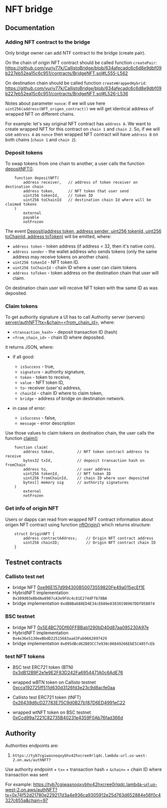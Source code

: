 # NFT bridge

## Documentation 

### Adding NFT contract to the bridge

Only bridge owner can add NTF contract to the bridge (create pair).

On the chain of origin NFT contract should be called function `createPair`:
https://github.com/yuriy77k/CallistoBridge/blob/634afecadc6c6d8e9dbf09b227eb52ea15c6c951/contracts/BridgeNFT.sol#L555-L562

On destination chain should be called function `createWrappedHybrid`:
https://github.com/yuriy77k/CallistoBridge/blob/634afecadc6c6d8e9dbf09b227eb52ea15c6c951/contracts/BridgeNFT.sol#L526-L536

Notes about parameter `nonce`: if we will use here `uint256(address(NFT_origen_contract))` we will get identical address of wrapped NFT on different chains.

For example: let's say original NFT contract has `address A`. We want to create wrapped NFT for this contract on `chain 1` and `chain 2`. So, if we will use `address A` as `nonce` then wrapped NFT contract will have `address B` on both chains (`chain 1` and `chain 2`).

### Deposit tokens

To swap tokens from one chain to another, a user calls the function [depositNFT()](https://github.com/yuriy77k/CallistoBridge/blob/634afecadc6c6d8e9dbf09b227eb52ea15c6c951/contracts/BridgeNFT.sol#L598-L603). 
```Solidity
    function depositNFT(
        address receiver,   // address of token receiver on destination chain
        address token,      // NFT token that user send
        uint256 tokenId,    // token ID
        uint256 toChainId   // destination chain Id where will be claimed tokens
    ) 
        external
        payable
        notFrozen
```

The event [Deposit(address token, address sender, uint256 tokenId, uint256 toChainId, address toToken)](https://github.com/yuriy77k/CallistoBridge/blob/634afecadc6c6d8e9dbf09b227eb52ea15c6c951/contracts/BridgeNFT.sol#L320) will be emitted, where:
- `address token` - token address (if address < 32, then it's native coin).
- `address sender` - the wallet address who sends tokens (only the same address may receive tokens on another chain).
- `uint256 tokenId` - NFT token ID.
- `uint256 toChainId` - chain ID where a user can claim tokens
- `address toToken` - token address on the destination chain that user will claim.

On destination chain user will receive NFT token with thw same ID as was deposited.

### Claim tokens


To get authority signature a UI has to call Authority server (servers) [server/authNFT?tx=&chain=<from_chain_id>](https://tyb7cgiwasnoqxybhv42hxcree0rlqdc.lambda-url.us-west-2.on.aws/authNFT?tx=0x74f52d21780e229217d3a4e936ca9305912e25d763d652884e56f0c4327c655a&chain=97), where: 
- `<transaction_hash>` - deposit transaction ID (hash) 
- `<from_chain_id>` - chain ID where deposited.

it returns JSON, where:
* if all good:
  * `isSuccess` - true,
  * `signature` - authority signature,
  * `token` - token to receive,
  * `value` - NFT token ID,
  * `to`- receiver (user's) address,
  * `chainId` - chain ID where to claim token,
  * `bridge` - address of bridge on destination network.

* in case of error: 
  * `isSuccess` - false,
  * `message` - error description

Use those values to claim tokens on destination chain, the user calls the function [claim()](https://github.com/yuriy77k/CallistoBridge/blob/634afecadc6c6d8e9dbf09b227eb52ea15c6c951/contracts/BridgeNFT.sol#L645-L655)
```Solidity
    function claim(
        address token,          // NFT token contract address to receive
        bytes32 txId,           // deposit transaction hash on fromChain 
        address to,             // user address
        uint256 tokenId,        // NFT token ID
        uint256 fromChainId,    // chain ID where user deposited
        bytes[] memory sig      // authority signatures
    ) 
        external
        notFrozen 
```

### Get info of origin NFT

Users or dapps can read from wrapped NFT contract information about origen NFT contract using function [nftOrigin()](https://github.com/yuriy77k/CallistoBridge/blob/634afecadc6c6d8e9dbf09b227eb52ea15c6c951/contracts/ERC721CallistoNFTHybrid_implementation.sol#L846-L851) which returns structure:
```Solidity
    struct OriginNFT {
        address contractAddress;    // Origin NFT contract address
        uint256 chainID;            // Origin NFT contract chain ID
    }
```

## Testnet contracts

### Callisto test net

- bridge NFT [0xe96E157d994300B50073559820Fe49a015ecEf1E](https://testnet-explorer.callisto.network/address/0xe96E157d994300B50073559820Fe49a015ecEf1E/transactions)
- HybridNFT implementation `0x389d03eBbdAa8987cA3e9Fdc4c81E274dFfb78BA`
- bridge implementation `0xdB8Ba688ED4E34cE680e83830198967DDf058074`

### BSC testnet

- bridge NFT [0x5E4BC70Df60FFBBab1290bD40d87aa095230A97e](https://testnet.bscscan.com/address/0x5e4bc70df60ffbbab1290bd40d87aa095230a97e#writeProxyContract)
- HybridNFT implementation `0x4e36e5130eeBbdD22515683aad3Fab0662897429`
- bridge implementation `0x095dBcd62B03CC7e930c06849266EbE5C485fcEb`

### test NFT tokens

- BSC test ERC721 token (BTN) [0x3dB12B9F2e1e9E2F83D242Fa6954471A0c6AdE76](https://testnet.bscscan.com/address/0x3db12b9f2e1e9e2f83d242fa6954471a0c6ade76#code)
- wrapped wBTN token on Callisto testnet [0xcca192725ff511d630d3126fd3e23c9d8acfe0aa](https://testnet-explorer.callisto.network/address/0xcca192725ff511d630d3126fd3e23c9d8acfe0aa/transactions)


- Callisto test ERC721 token (tNFT) [0x26439d6cD27783E75C9d0B27b187D6ED4991eC22](https://testnet-explorer.callisto.network/address/0x26439d6cD27783E75C9d0B27b187D6ED4991eC22/transactions)
-  wrapped wtNFT token on BSC testnet [0xCcd99a7221C82735B40231e4359F0Ab76fad366d](https://testnet.bscscan.com/address/0xccd99a7221c82735b40231e4359f0ab76fad366d#code)

## Authority

Authorities endpoints are:

1. `https://tyb7cgiwasnoqxybhv42hxcree0rlqdc.lambda-url.us-west-2.on.aws/authNFT?` 


Use authority endpoint + `tx=` + transaction hash + `&chain=` + chain ID where transaction was sent

For example: 
https://tyb7cgiwasnoqxybhv42hxcree0rlqdc.lambda-url.us-west-2.on.aws/authNFT?tx=0x74f52d21780e229217d3a4e936ca9305912e25d763d652884e56f0c4327c655a&chain=97
